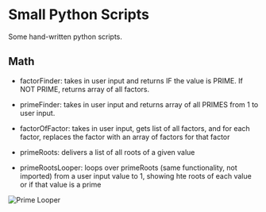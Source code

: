# Small Python Scripts

Some hand-written python scripts.

## Math

* factorFinder: takes in user input and returns IF the value is PRIME. If NOT PRIME, returns array of all factors.

* primeFinder: takes in user input and returns array of all PRIMES from 1 to user input.

* factorOfFactor: takes in user input, gets list of all factors, and for each factor, replaces the factor with an array of factors for that factor

* primeRoots: delivers a list of all roots of a given value

* primeRootsLooper: loops over primeRoots (same functionality, not imported) from a user input value to 1, showing hte roots of each value or if that value is a prime

![Prime Looper]("/assets/prime-looper-example.PNG")
